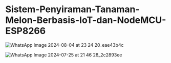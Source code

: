 # Sistem-Penyiraman-Tanaman-Melon-Berbasis-IoT-dan-NodeMCU-ESP8266

![WhatsApp Image 2024-08-04 at 23 24 20_eae43b4c](https://github.com/user-attachments/assets/c0d059a3-3a37-4428-b18e-2f49e775a807)

![WhatsApp Image 2024-07-25 at 21 46 28_2c2893ee](https://github.com/user-attachments/assets/f840024e-28e0-427d-a155-0016ef1a0edb)
